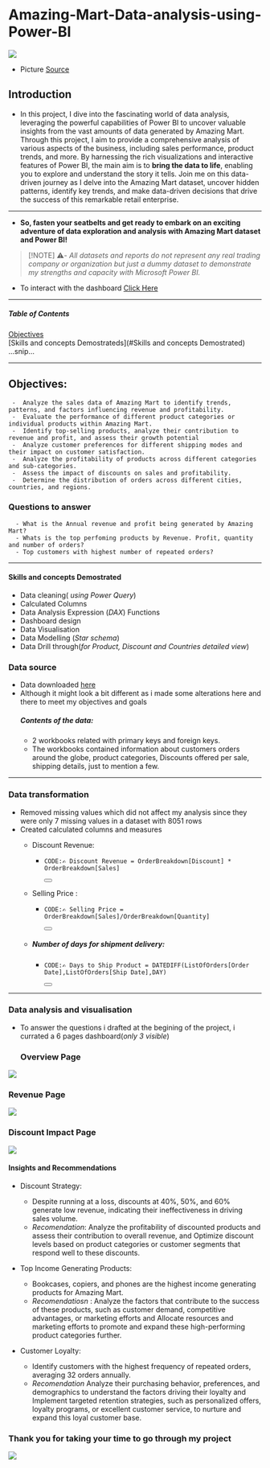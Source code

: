 # Amazing-Mart-Data-analysis-using-Power-BI
 ![](https://th.bing.com/th/id/OIP.KJR7866fPDGUmo-Bc_pgtQHaHa?rs=1&pid=ImgDetMain)
 
 - Picture [Source](https://th.bing.com/th?id=OIP.KJR7866fPDGUmo-Bc_pgtQHaHa&w=250&h=250&c=8&rs=1&qlt=90&o=6&pid=3.1&rm=2***)
  
## Introduction
- In this project, I dive into the fascinating world of data analysis, leveraging the powerful capabilities of Power BI to uncover valuable insights from the vast amounts of data generated by Amazing Mart. Through this project, I aim to provide a comprehensive analysis of various aspects of the business, including sales performance, product trends, and more. By harnessing the rich visualizations and interactive features of Power BI, the main aim is to **bring the data to life**, enabling you to explore and understand the story it tells. Join me on this data-driven journey as I delve into the Amazing Mart dataset, uncover hidden patterns, identify key trends, and make data-driven decisions that drive the success of this remarkable retail enterprise.
---
- **So, fasten your seatbelts and get ready to embark on an exciting adventure of data exploration and analysis with Amazing Mart dataset and Power BI!**

> [!NOTE] ⚠️- _All datasets and reports do not represent any real trading company or organization but just a dummy dataset to demonstrate my strengths and capacity with Microsoft Power BI._

- To interact with the dashboard [Click Here](https://app.powerbi.com/groups/me/reports/c006754c-8114-4c00-8f62-b8cbb74292a5/ReportSection?experience=power-bi)
---
##### Table of Contents  
[Objectives](objectives)  
[Skills and concepts Demostrateds](#Skills and concepts Demostrated)  
...snip...    
<a name="headers"/>



***
## Objectives:
     -  Analyze the sales data of Amazing Mart to identify trends, patterns, and factors influencing revenue and profitability.
     -  Evaluate the performance of different product categories or individual products within Amazing Mart.
     -  Identify top-selling products, analyze their contribution to revenue and profit, and assess their growth potential
     -  Analyze customer preferences for different shipping modes and their impact on customer satisfaction.
     -  Analyze the profitability of products across different categories and sub-categories.
     -  Assess the impact of discounts on sales and profitability.
     -  Determine the distribution of orders across different cities, countries, and regions.
### Questions to answer
      - What is the Annual revenue and profit being generated by Amazing Mart?
      - Whats is the top perfoming products by Revenue. Profit, quantity and number of orders?
      - Top customers with highest number of repeated orders?

 ***

#### Skills and concepts Demostrated
 - Data cleaning( *using Power Query*)
 - Calculated Columns
 - Data Analysis Expression (*DAX*) Functions
 - Dashboard design
 - Data Visualisation
 - Data Modelling (*Star schema*)
 - Data Drill through(*for Product, Discount and Countries detailed view*)


### Data source
- Data downloaded [here](https://github.com/pavanjuturu/Tableau/blob/master/AmazingMartEU2.xlsx)
- Although it might look a bit different as i  made some alterations here and there to meet my objectives and goals
  ##### Contents of the data:
  - 2 workbooks related with primary keys and foreign keys.
  - The workbooks contained information about customers orders around the globe, product categories, Discounts offered per sale, shipping details, just to mention a few.
 
 ---
 ### Data transformation
 - Removed missing values which did not affect my analysis since they were only 7 missing values in a dataset with 8051 rows
 - Created calculated columns and  measures
    -  Discount Revenue:
         -  <pre><code id="sqlQuery">CODE:✍️ Discount Revenue = OrderBreakdown[Discount] * OrderBreakdown[Sales] </code></pre><button class="btn" data-clipboard-target="#sqlQuery">
          
    - Selling Price :
         -  <pre><code id="sqlQuery">CODE:✍️ Selling Price = OrderBreakdown[Sales]/OrderBreakdown[Quantity] </code></pre><button class="btn" data-clipboard-target="#sqlQuery">

   - #####  Number of days for shipment delivery:
      -  <pre><code id="sqlQuery">CODE:✍️ Days to Ship Product = DATEDIFF(ListOfOrders[Order Date],ListOfOrders[Ship Date],DAY) </code></pre><button class="btn" data-clipboard-target="#sqlQuery">

 ---

### Data analysis and visualisation
- To answer the questions i drafted at the begining of the project, i currated a 6 pages dashboard(*only 3 visible*)
  ### Overview Page
![](Overview_.png)

  ### Revenue Page
  ![](Revenue.png)

  ### Discount Impact Page
  ![](Discount.png)

  #### Insights and Recommendations
  - Discount Strategy:
     - Despite running at a loss, discounts at 40%, 50%, and 60% generate low revenue, indicating their ineffectiveness in driving sales volume.
     - *Recomendation*: Analyze the profitability of discounted products and assess their contribution to overall revenue, and Optimize discount levels based on product categories or customer segments that respond well to these discounts.

  - Top Income Generating Products:
     - Bookcases, copiers, and phones are the highest income generating products for Amazing Mart.
     - *Recomendatiosn* : Analyze the factors that contribute to the success of these products, such as customer demand, competitive advantages, or marketing efforts and Allocate resources and marketing efforts to promote and expand these high-performing product categories further.
       
  - Customer Loyalty:
     - Identify customers with the highest frequency of repeated orders, averaging 32 orders annually.
     - *Recomendation* Analyze their purchasing behavior, preferences, and demographics to understand the factors driving their loyalty and Implement targeted retention strategies, such as personalized offers, loyalty programs, or excellent customer service, to nurture and expand this loyal customer base.
   

### Thank you for taking your time to go through my project
![](Thank_you.jpeg)




